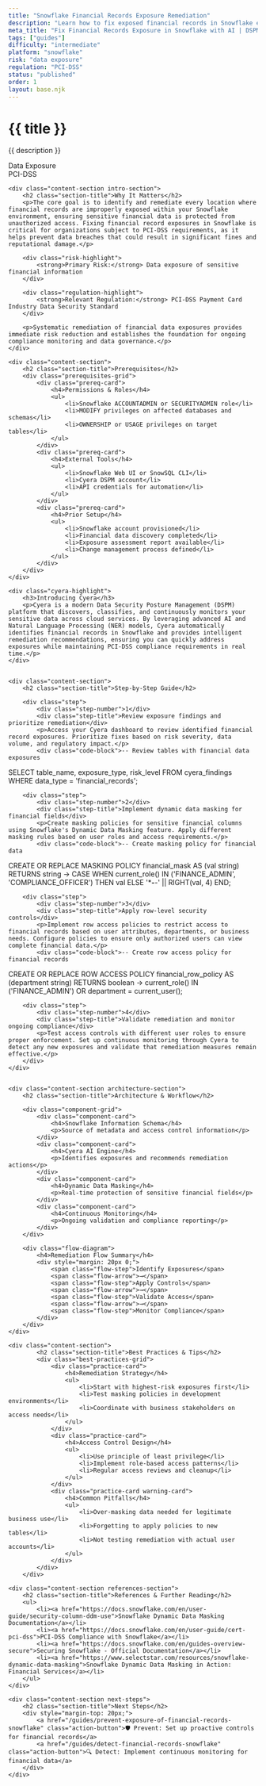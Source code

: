 ```yaml
---
title: "Snowflake Financial Records Exposure Remediation"
description: "Learn how to fix exposed financial records in Snowflake environments. Follow step-by-step guidance for PCI-DSS compliance and data protection."
meta_title: "Fix Financial Records Exposure in Snowflake with AI | DSPM Guide"
tags: ["guides"]
difficulty: "intermediate"
platform: "snowflake"
risk: "data exposure"
regulation: "PCI-DSS"
status: "published"
order: 1
layout: base.njk
---
```


<div class="container">
    <div class="header">
        <h1>{{ title }}</h1>
        <p>{{ description }}</p>
        <div class="badge">Data Exposure</div>
        <div class="badge regulation">PCI-DSS</div>
    </div>

    <div class="content-section intro-section">
        <h2 class="section-title">Why It Matters</h2>
        <p>The core goal is to identify and remediate every location where financial records are improperly exposed within your Snowflake environment, ensuring sensitive financial data is protected from unauthorized access. Fixing financial record exposures in Snowflake is critical for organizations subject to PCI-DSS requirements, as it helps prevent data breaches that could result in significant fines and reputational damage.</p>
        
        <div class="risk-highlight">
            <strong>Primary Risk:</strong> Data exposure of sensitive financial information
        </div>
        
        <div class="regulation-highlight">
            <strong>Relevant Regulation:</strong> PCI-DSS Payment Card Industry Data Security Standard
        </div>
        
        <p>Systematic remediation of financial data exposures provides immediate risk reduction and establishes the foundation for ongoing compliance monitoring and data governance.</p>
    </div>

    <div class="content-section">
        <h2 class="section-title">Prerequisites</h2>
        <div class="prerequisites-grid">
            <div class="prereq-card">
                <h4>Permissions & Roles</h4>
                <ul>
                    <li>Snowflake ACCOUNTADMIN or SECURITYADMIN role</li>
                    <li>MODIFY privileges on affected databases and schemas</li>
                    <li>OWNERSHIP or USAGE privileges on target tables</li>
                </ul>
            </div>
            <div class="prereq-card">
                <h4>External Tools</h4>
                <ul>
                    <li>Snowflake Web UI or SnowSQL CLI</li>
                    <li>Cyera DSPM account</li>
                    <li>API credentials for automation</li>
                </ul>
            </div>
            <div class="prereq-card">
                <h4>Prior Setup</h4>
                <ul>
                    <li>Snowflake account provisioned</li>
                    <li>Financial data discovery completed</li>
                    <li>Exposure assessment report available</li>
                    <li>Change management process defined</li>
                </ul>
            </div>
        </div>
    </div>
	
    <div class="cyera-highlight">
        <h3>Introducing Cyera</h3>
        <p>Cyera is a modern Data Security Posture Management (DSPM) platform that discovers, classifies, and continuously monitors your sensitive data across cloud services. By leveraging advanced AI and Natural Language Processing (NER) models, Cyera automatically identifies financial records in Snowflake and provides intelligent remediation recommendations, ensuring you can quickly address exposures while maintaining PCI-DSS compliance requirements in real time.</p>
    </div>
	

    <div class="content-section">
        <h2 class="section-title">Step-by-Step Guide</h2>
        
        <div class="step">
            <div class="step-number">1</div>
            <div class="step-title">Review exposure findings and prioritize remediation</div>
            <p>Access your Cyera dashboard to review identified financial record exposures. Prioritize fixes based on risk severity, data volume, and regulatory impact.</p>
            <div class="code-block">-- Review tables with financial data exposures
SELECT table_name, exposure_type, risk_level FROM cyera_findings WHERE data_type = 'financial_records';</div>
        </div>

        <div class="step">
            <div class="step-number">2</div>
            <div class="step-title">Implement dynamic data masking for financial fields</div>
            <p>Create masking policies for sensitive financial columns using Snowflake's Dynamic Data Masking feature. Apply different masking rules based on user roles and access requirements.</p>
            <div class="code-block">-- Create masking policy for financial data
CREATE OR REPLACE MASKING POLICY financial_mask AS (val string) RETURNS string ->
CASE 
  WHEN current_role() IN ('FINANCE_ADMIN', 'COMPLIANCE_OFFICER') THEN val
  ELSE '***-**-' || RIGHT(val, 4)
END;</div>
        </div>

        <div class="step">
            <div class="step-number">3</div>
            <div class="step-title">Apply row-level security controls</div>
            <p>Implement row access policies to restrict access to financial records based on user attributes, departments, or business needs. Configure policies to ensure only authorized users can view complete financial data.</p>
            <div class="code-block">-- Create row access policy for financial records
CREATE OR REPLACE ROW ACCESS POLICY financial_row_policy AS (department string) RETURNS boolean ->
current_role() IN ('FINANCE_ADMIN') OR department = current_user();</div>
        </div>

        <div class="step">
            <div class="step-number">4</div>
            <div class="step-title">Validate remediation and monitor ongoing compliance</div>
            <p>Test access controls with different user roles to ensure proper enforcement. Set up continuous monitoring through Cyera to detect any new exposures and validate that remediation measures remain effective.</p>
        </div>
    </div>


    <div class="content-section architecture-section">
        <h2 class="section-title">Architecture & Workflow</h2>
        
        <div class="component-grid">
            <div class="component-card">
                <h4>Snowflake Information Schema</h4>
                <p>Source of metadata and access control information</p>
            </div>
            <div class="component-card">
                <h4>Cyera AI Engine</h4>
                <p>Identifies exposures and recommends remediation actions</p>
            </div>
            <div class="component-card">
                <h4>Dynamic Data Masking</h4>
                <p>Real-time protection of sensitive financial fields</p>
            </div>
            <div class="component-card">
                <h4>Continuous Monitoring</h4>
                <p>Ongoing validation and compliance reporting</p>
            </div>
        </div>

        <div class="flow-diagram">
            <h4>Remediation Flow Summary</h4>
            <div style="margin: 20px 0;">
                <span class="flow-step">Identify Exposures</span>
                <span class="flow-arrow">→</span>
                <span class="flow-step">Apply Controls</span>
                <span class="flow-arrow">→</span>
                <span class="flow-step">Validate Access</span>
                <span class="flow-arrow">→</span>
                <span class="flow-step">Monitor Compliance</span>
            </div>
        </div>
    </div>

	<div class="content-section">
	        <h2 class="section-title">Best Practices & Tips</h2>
	        <div class="best-practices-grid">
	            <div class="practice-card">
	                <h4>Remediation Strategy</h4>
	                <ul>
	                    <li>Start with highest-risk exposures first</li>
	                    <li>Test masking policies in development environments</li>
	                    <li>Coordinate with business stakeholders on access needs</li>
	                </ul>
	            </div>
	            <div class="practice-card">
	                <h4>Access Control Design</h4>
	                <ul>
	                    <li>Use principle of least privilege</li>
	                    <li>Implement role-based access patterns</li>
	                    <li>Regular access reviews and cleanup</li>
	                </ul>
	            </div>
	            <div class="practice-card warning-card">
	                <h4>Common Pitfalls</h4>
	                <ul>
	                    <li>Over-masking data needed for legitimate business use</li>
	                    <li>Forgetting to apply policies to new tables</li>
	                    <li>Not testing remediation with actual user accounts</li>
	                </ul>
	            </div>
	        </div>
	    </div>

    <div class="content-section references-section">
        <h2 class="section-title">References & Further Reading</h2>
        <ul>
            <li><a href="https://docs.snowflake.com/en/user-guide/security-column-ddm-use">Snowflake Dynamic Data Masking Documentation</a></li>
            <li><a href="https://docs.snowflake.com/en/user-guide/cert-pci-dss">PCI-DSS Compliance with Snowflake</a></li>
            <li><a href="https://docs.snowflake.com/en/guides-overview-secure">Securing Snowflake - Official Documentation</a></li>
            <li><a href="https://www.selectstar.com/resources/snowflake-dynamic-data-masking">Snowflake Dynamic Data Masking in Action: Financial Services</a></li>
        </ul>
    </div>

    <div class="content-section next-steps">
        <h2 class="section-title">Next Steps</h2>
        <div style="margin-top: 20px;">
            <a href="/guides/prevent-exposure-of-financial-records-snowflake" class="action-button">🛡️ Prevent: Set up proactive controls for financial records</a>
            <a href="/guides/detect-financial-records-snowflake" class="action-button">🔍 Detect: Implement continuous monitoring for financial data</a>
        </div>
    </div>
</div>